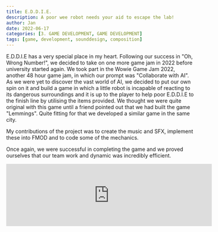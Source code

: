 ```yaml
---
title: E.D.D.I.E.
description: A poor wee robot needs your aid to escape the lab!
author: Jan
date: 2022-06-17
categories: [3. GAME DEVELOPMENT, GAME DEVELOPMENT]
tags: [game, development, sounddesign, composition]
---
```

E.D.D.I.E has a very special place in my heart. Following our success in "Oh, Wrong Number!", we decided to take on one more game jam in 2022 before university started again. We took part in the Wowie Game Jam 2022, another 48 hour game jam, in which our prompt was "Collaborate with AI". As we were yet to discover the vast world of AI, we decided to put our own spin on it and build a game in which a little robot is incapable of reacting to its dangerous surroundings and it is up to the player to help poor E.D.D.I.E to the finish line by utilising the items provided. We thought we were quite original with this game until a friend pointed out that we had built the game "Lemmings". Quite fitting for that we developed a similar game in the same city.

My contributions of the project was to create the music and SFX, implement these into FMOD and to code some of the mechanics.

Once again, we were successful in completing the game and we proved ourselves that our team work and dynamic was incredibly efficient.

<iframe src="https://itch.io/embed/1663777" width="552" height="167" frameborder="0"><a href="https://jphuss.itch.io/eddie">E.D.D.I.E by Jan Huss, Alex de la Cour</a></iframe>
